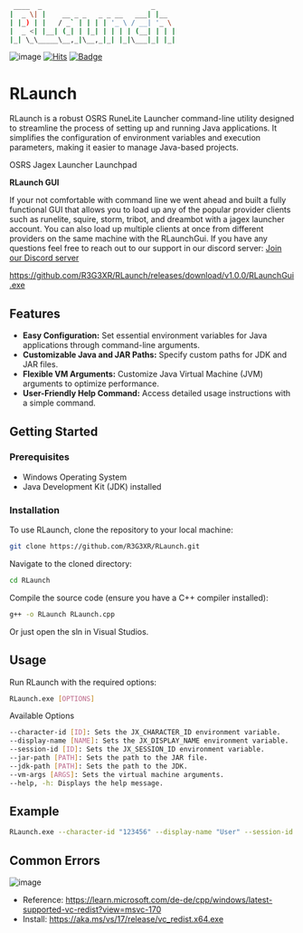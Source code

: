```bash
 ____  _                           _     
|  _ \| |    __ _ _   _ _ __   ___| |__  
| |_) | |   / _` | | | | '_ \ / __| '_ \ 
|  _ <| |__| (_| | |_| | | | | (__| | | |
|_| \_\_____\__,_|\__,_|_| |_|\___|_| |_|
```
![image](https://github.com/R3G3XR/RLaunch/assets/155945052/966f72d8-c05d-48b5-8788-40b08cf2fe2c)
[![Hits](https://hits.seeyoufarm.com/api/count/incr/badge.svg?url=https%3A%2F%2Fgithub.com%2FR3G3XR%2FRLaunch&count_bg=%2379C83D&title_bg=%23555555&icon=&icon_color=%23E7E7E7&title=hits&edge_flat=false)](https://hits.seeyoufarm.com) 
[![Badge](https://img.shields.io/discord/1173582583691481178?color=%237289DA&label=Discord&logo=discord&logoColor=white)](https://recoderz.org)


# RLaunch

RLaunch is a robust OSRS RuneLite Launcher command-line utility designed to streamline the process of setting up and running Java applications. It simplifies the configuration of environment variables and execution parameters, making it easier to manage Java-based projects.

OSRS Jagex Launcher Launchpad

**RLaunch GUI**

If your not comfortable with command line we went ahead and built a fully functional GUI that allows you to load up any of the popular provider clients such as runelite, squire, storm, tribot, and dreambot with a jagex launcher account. You can also load up multiple clients at once from different providers on the same machine with the RLaunchGui. If you have any questions feel free to reach out to our support in our discord server: [Join our Discord server](https://recoderz.org)

https://github.com/R3G3XR/RLaunch/releases/download/v1.0.0/RLaunchGui.exe

## Features

- **Easy Configuration:** Set essential environment variables for Java applications through command-line arguments.
- **Customizable Java and JAR Paths:** Specify custom paths for JDK and JAR files.
- **Flexible VM Arguments:** Customize Java Virtual Machine (JVM) arguments to optimize performance.
- **User-Friendly Help Command:** Access detailed usage instructions with a simple command.

## Getting Started

### Prerequisites

- Windows Operating System
- Java Development Kit (JDK) installed

### Installation

To use RLaunch, clone the repository to your local machine:

```bash
git clone https://github.com/R3G3XR/RLaunch.git
```

Navigate to the cloned directory:

```bash 
cd RLaunch
```

Compile the source code (ensure you have a C++ compiler installed):

```bash 
g++ -o RLaunch RLaunch.cpp
``` 

Or just open the sln in Visual Studios.

## Usage

Run RLaunch with the required options:

```bash 
RLaunch.exe [OPTIONS]
```

Available Options
```bash
--character-id [ID]: Sets the JX_CHARACTER_ID environment variable.
--display-name [NAME]: Sets the JX_DISPLAY_NAME environment variable.
--session-id [ID]: Sets the JX_SESSION_ID environment variable.
--jar-path [PATH]: Sets the path to the JAR file.
--jdk-path [PATH]: Sets the path to the JDK.
--vm-args [ARGS]: Sets the virtual machine arguments.
--help, -h: Displays the help message.
```

## Example

```bash
RLaunch.exe --character-id "123456" --display-name "User" --session-id "ABC123" --jar-path "C:\Path\To\JarFile.jar" --jdk-path "C:\Path\To\JDK\bin\java.exe" --vm-args "-Xmx1G -Xss2m"
```

## Common Errors

![image](https://github.com/R3G3XR/RLaunch/assets/155945052/29d46aea-23dd-4028-835b-a9ed98534c99)
- Reference: https://learn.microsoft.com/de-de/cpp/windows/latest-supported-vc-redist?view=msvc-170
- Install: https://aka.ms/vs/17/release/vc_redist.x64.exe
